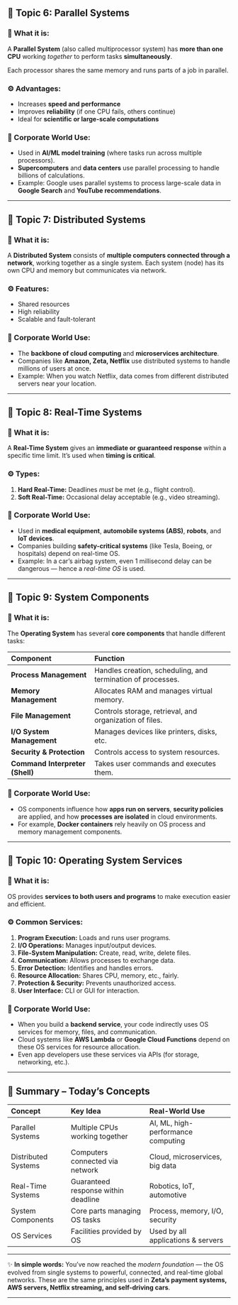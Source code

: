 

## 🌟 **Topic 6: Parallel Systems**

### 🧩 What it is:

A **Parallel System** (also called multiprocessor system) has **more than one CPU** working *together* to perform tasks **simultaneously**.

Each processor shares the same memory and runs parts of a job in parallel.

### ⚙️ Advantages:

* Increases **speed and performance**
* Improves **reliability** (if one CPU fails, others continue)
* Ideal for **scientific or large-scale computations**

### 💼 Corporate World Use:

* Used in **AI/ML model training** (where tasks run across multiple processors).
* **Supercomputers** and **data centers** use parallel processing to handle billions of calculations.
* Example: Google uses parallel systems to process large-scale data in **Google Search** and **YouTube recommendations**.

---

## 🌟 **Topic 7: Distributed Systems**

### 🧩 What it is:

A **Distributed System** consists of **multiple computers connected through a network**, working together as a single system.
Each system (node) has its own CPU and memory but communicates via network.

### ⚙️ Features:

* Shared resources
* High reliability
* Scalable and fault-tolerant

### 💼 Corporate World Use:

* The **backbone of cloud computing** and **microservices architecture**.
* Companies like **Amazon, Zeta, Netflix** use distributed systems to handle millions of users at once.
* Example: When you watch Netflix, data comes from different distributed servers near your location.

---

## 🌟 **Topic 8: Real-Time Systems**

### 🧩 What it is:

A **Real-Time System** gives an **immediate or guaranteed response** within a specific time limit.
It’s used when **timing is critical**.

### ⚙️ Types:

1. **Hard Real-Time:** Deadlines *must* be met (e.g., flight control).
2. **Soft Real-Time:** Occasional delay acceptable (e.g., video streaming).

### 💼 Corporate World Use:

* Used in **medical equipment**, **automobile systems (ABS)**, **robots**, and **IoT devices**.
* Companies building **safety-critical systems** (like Tesla, Boeing, or hospitals) depend on real-time OS.
* Example: In a car’s airbag system, even 1 millisecond delay can be dangerous — hence a *real-time OS* is used.

---

## 🌟 **Topic 9: System Components**

### 🧩 What it is:

The **Operating System** has several **core components** that handle different tasks:

| Component                       | Function                                                    |
| :------------------------------ | :---------------------------------------------------------- |
| **Process Management**          | Handles creation, scheduling, and termination of processes. |
| **Memory Management**           | Allocates RAM and manages virtual memory.                   |
| **File Management**             | Controls storage, retrieval, and organization of files.     |
| **I/O System Management**       | Manages devices like printers, disks, etc.                  |
| **Security & Protection**       | Controls access to system resources.                        |
| **Command Interpreter (Shell)** | Takes user commands and executes them.                      |

### 💼 Corporate World Use:

* OS components influence how **apps run on servers**, **security policies** are applied, and how **processes are isolated** in cloud environments.
* For example, **Docker containers** rely heavily on OS process and memory management components.

---

## 🌟 **Topic 10: Operating System Services**

### 🧩 What it is:

OS provides **services to both users and programs** to make execution easier and efficient.

### ⚙️ Common Services:

1. **Program Execution:** Loads and runs user programs.
2. **I/O Operations:** Manages input/output devices.
3. **File-System Manipulation:** Create, read, write, delete files.
4. **Communication:** Allows processes to exchange data.
5. **Error Detection:** Identifies and handles errors.
6. **Resource Allocation:** Shares CPU, memory, etc., fairly.
7. **Protection & Security:** Prevents unauthorized access.
8. **User Interface:** CLI or GUI for interaction.

### 💼 Corporate World Use:

* When you build a **backend service**, your code indirectly uses OS services for memory, files, and communication.
* Cloud systems like **AWS Lambda** or **Google Cloud Functions** depend on these OS services for resource allocation.
* Even app developers use these services via APIs (for storage, networking, etc.).

---

## 🌼 **Summary – Today’s Concepts**

| Concept             | Key Idea                            | Real-World Use                     |
| :------------------ | :---------------------------------- | :--------------------------------- |
| Parallel Systems    | Multiple CPUs working together      | AI, ML, high-performance computing |
| Distributed Systems | Computers connected via network     | Cloud, microservices, big data     |
| Real-Time Systems   | Guaranteed response within deadline | Robotics, IoT, automotive          |
| System Components   | Core parts managing OS tasks        | Process, memory, I/O, security     |
| OS Services         | Facilities provided by OS           | Used by all applications & servers |

---

✨ **In simple words:**
You’ve now reached the *modern foundation* — the OS evolved from single systems to powerful, connected, and real-time global networks.
These are the same principles used in **Zeta’s payment systems, AWS servers, Netflix streaming, and self-driving cars**.

---

